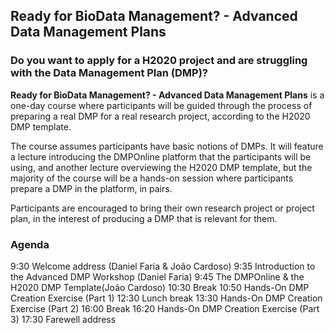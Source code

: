## Ready for BioData Management? - Advanced Data Management Plans

### Do you want to apply for a H2020 project and are struggling with the Data Management Plan (DMP)?

**Ready for BioData Management? - Advanced Data Management Plans** is a one-day course where participants will be guided through the process of preparing a real DMP for a real research project, according to the H2020 DMP template.

The course assumes participants have basic notions of DMPs. It will feature a lecture introducing the DMPOnline platform that the participants will be using, and another lecture overviewing the H2020 DMP template, but the majority of the course will be a hands-on session where participants prepare a DMP in the platform, in pairs.

Participants are encouraged to bring their own research project or project plan, in the interest of producing a DMP that is relevant for them.

### Agenda

9:30 Welcome address (Daniel Faria & João Cardoso)
9:35 Introduction to the Advanced DMP Workshop (Daniel Faria)
9:45 The DMPOnline & the H2020 DMP Template(João Cardoso)
10:30 Break
10:50 Hands-On DMP Creation Exercise (Part 1)
12:30 Lunch break
13:30 Hands-On DMP Creation Exercise (Part 2)
16:00 Break
16:20 Hands-On DMP Creation Exercise (Part 3)
17:30 Farewell address
